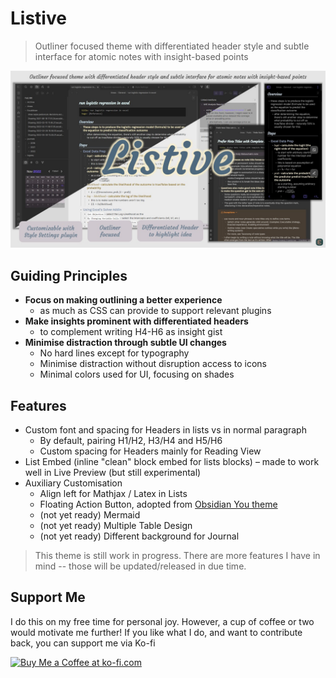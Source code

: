 # Listive
> Outliner focused theme with differentiated header style and subtle interface for atomic notes with insight-based points

![Listive screenshot](Listive.jpg)

## Guiding Principles
- **Focus on making outlining a better experience**
    - as much as CSS can provide to support relevant plugins
- **Make insights prominent with differentiated headers**
    - to complement writing H4-H6 as insight gist
- **Minimise distraction through subtle UI changes**
    - No hard lines except for typography
    - Minimise distraction without disruption access to icons
    - Minimal colors used for UI, focusing on shades

## Features
- Custom font and spacing for Headers in lists vs in normal paragraph
    - By default, pairing H1/H2, H3/H4 and H5/H6
    - Custom spacing for Headers mainly for Reading View
- List Embed (inline "clean" block embed for lists blocks)
    – made to work well in Live Preview (but still experimental)
- Auxiliary Customisation
    - Align left for Mathjax / Latex in Lists
    - Floating Action Button, adopted from [Obsidian You theme](https://github.com/selfire1/obsidian-you-theme)
    - (not yet ready) Mermaid
    - (not yet ready) Multiple Table Design
    - (not yet ready) Different background for Journal

> This theme is still work in progress. There are more features I have in mind -- those will be updated/released in due time.

## Support Me
I do this on my free time for personal joy. However, a cup of coffee or two would motivate me further! If you like what I do, and want to contribute back, you can support me via Ko-fi

<a href='https://ko-fi.com/M4M3C77PF' target='_blank'><img height='36' style='border:0px;height:36px;' src='https://cdn.ko-fi.com/cdn/kofi1.png?v=3' border='0' alt='Buy Me a Coffee at ko-fi.com' /></a>
